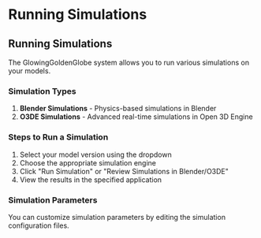 # Running Simulations


## Running Simulations

The GlowingGoldenGlobe system allows you to run various simulations on your models.

### Simulation Types

1. **Blender Simulations** - Physics-based simulations in Blender
2. **O3DE Simulations** - Advanced real-time simulations in Open 3D Engine

### Steps to Run a Simulation

1. Select your model version using the dropdown
2. Choose the appropriate simulation engine
3. Click "Run Simulation" or "Review Simulations in Blender/O3DE"
4. View the results in the specified application

### Simulation Parameters

You can customize simulation parameters by editing the simulation configuration files.

